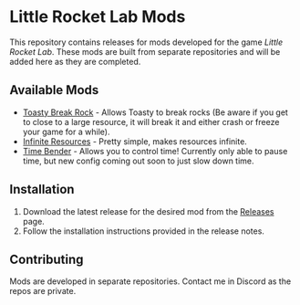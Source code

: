 # Little Rocket Lab Mods

This repository contains releases for mods developed for the game *Little Rocket Lab*. These mods are built from separate repositories and will be added here as they are completed.

## Available Mods

- [Toasty Break Rock](https://github.com/histerical/little-rocket-lab-mods/releases/latest) - Allows Toasty to break rocks (Be aware if you get to close to a large resource, it will break it and either crash or freeze your game for a while).
- [Infinite Resources](https://github.com/histerical/little-rocket-lab-mods/releases/latest) - Pretty simple, makes resources infinite.
- [Time Bender](https://github.com/histerical/little-rocket-lab-mods/releases/latest) - Allows you to control time! Currently only able to pause time, but new config coming out soon to just slow down time.

## Installation

1. Download the latest release for the desired mod from the [Releases](https://github.com/histerical/little-rocket-lab-mods/releases) page.
2. Follow the installation instructions provided in the release notes.

## Contributing

Mods are developed in separate repositories. Contact me in Discord as the repos are private.